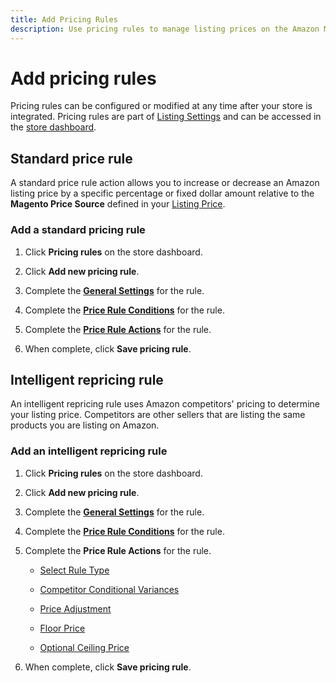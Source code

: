 ```yaml
---
title: Add Pricing Rules
description: Use pricing rules to manage listing prices on the Amazon Marketplace for your Commerce product catalog.
---
```


# Add pricing rules

Pricing rules can be configured or modified at any time after your store is integrated. Pricing rules are part of [Listing Settings](./listing-settings.md) and can be accessed in the [store dashboard](./amazon-store-dashboard.md).

## Standard price rule

A standard price rule action allows you to increase or decrease an Amazon listing price by a specific percentage or fixed dollar amount relative to the **Magento Price Source** defined in your [Listing Price](./listing-price.md).

### Add a standard pricing rule

1. Click **Pricing rules** on the store dashboard.

1. Click **Add new pricing rule**.

1. Complete the **[General Settings](./pricing-rule-general-settings.md)** for the rule.

1. Complete the **[Price Rule Conditions](./pricing-rule-conditions.md)** for the rule.

1. Complete the **[Price Rule Actions](./standard-price-rules.md)** for the rule.

1. When complete, click **Save pricing rule**.

## Intelligent repricing rule

An intelligent repricing rule uses Amazon competitors' pricing to determine your listing price. Competitors are other sellers that are listing the same products you are listing on Amazon.

### Add an intelligent repricing rule

1. Click **Pricing rules** on the store dashboard.

1. Click **Add new pricing rule**.

1. Complete the **[General Settings](./pricing-rule-general-settings.md)** for the rule.

1. Complete the **[Price Rule Conditions](./pricing-rule-conditions.md)** for the rule.

1. Complete the **Price Rule Actions** for the rule.

    - [Select Rule Type](./intelligent-repricing-rules.md)

    - [Competitor Conditional Variances](./competitor-conditional-variances.md)

    - [Price Adjustment](./price-adjustment.md)

    - [Floor Price](./floor-price.md)

    - [Optional Ceiling Price](./optional-ceiling-price.md)

1. When complete, click **Save pricing rule**.
